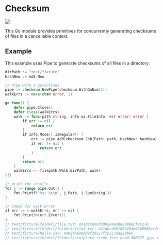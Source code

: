 # Checksum  

[![](https://godoc.org/github.com/srerickson/checksum?status.svg)](https://godoc.org/github.com/srerickson/checksum)

This Go module provides primitives for concurrently generating checksums of files in a cancellable context.

## Example

This example uses Pipe to generate checksums of all files in a directory:

```go
dirPath := "test/fixture"
hashNew := md5.New

// Pipe with 5 goroutines
pipe := checksum.NewPipe(checksum.WithGoNum(5))
walkErrs := make(chan error, 1)

go func() {
    defer pipe.Close()
    defer close(walkErrs)
    walk := func(path string, info os.FileInfo, err error) error {
        if err != nil {
            return err
        }
        if info.Mode().IsRegular() {
            err := pipe.Add(checksum.Job{Path: path, HashNew: hashNew})
            if err != nil {
                return err
            }
        }
        return nil
    }
    walkErrs <- filepath.Walk(dirPath, walk)
}()

// print the results
for j := range pipe.Out() {
    fmt.Printf("%s: %s\n", j.Path, j.SumString())
}

// check for walk error
if err := <-walkErrs; err != nil {
    fmt.Println(err.Error())
}
// test/fixture/folder1/file.txt: d41d8cd98f00b204e9800998ecf8427e
// test/fixture/folder1/folder2/file2.txt: d41d8cd98f00b204e9800998ecf8427e
// test/fixture/hello.csv: 9d02fa6e9dd9f38327f7b213daa28be6
// test/fixture/folder1/folder2/sculpture-stone-face-head-888027.jpg: e8c078f0e4ad79b16fcb618a3790c2df

```